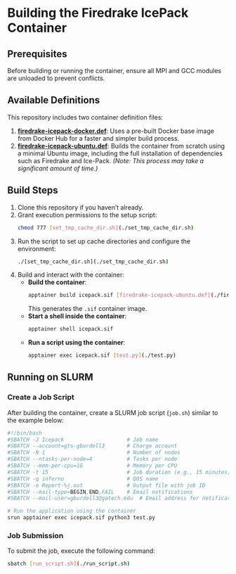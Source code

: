 # Building the Firedrake IcePack Container

## Prerequisites
Before building or running the container, ensure all MPI and GCC modules are unloaded to prevent conflicts.

## Available Definitions
This repository includes two container definition files:

1. **[firedrake-icepack-docker.def](./firedrake-icepack-docker.def)**: Uses a pre-built Docker base image from Docker Hub for a faster and simpler build process.
2. **[firedrake-icepack-ubuntu.def](./firedrake-icepack-ubuntu.def)**: Builds the container from scratch using a minimal Ubuntu image, including the full installation of dependencies such as Firedrake and Ice-Pack. *(Note: This process may take a significant amount of time.)*

## Build Steps
1. Clone this repository if you haven’t already.
2. Grant execution permissions to the setup script:
   ```bash
   chmod 777 [set_tmp_cache_dir.sh](./set_tmp_cache_dir.sh)
   ```
3. Run the script to set up cache directories and configure the environment:
   ```bash
   ./[set_tmp_cache_dir.sh](./set_tmp_cache_dir.sh)
   ```
4. Build and interact with the container:
   - **Build the container**:
     ```bash
     apptainer build icepack.sif [firedrake-icepack-ubuntu.def](./firedrake-icepack-ubuntu.def)
     ```
     This generates the `.sif` container image.
   - **Start a shell inside the container**:
     ```bash
     apptainer shell icepack.sif
     ```
   - **Run a script using the container**:
     ```bash
     apptainer exec icepack.sif [test.py](./test.py)
     ```

## Running on SLURM

### Create a Job Script
After building the container, create a SLURM job script (`job.sh`) similar to the example below:

```bash
#!/bin/bash
#SBATCH -J Icepack                    # Job name
#SBATCH --account=gts-gburdell3       # Charge account
#SBATCH -N 1                          # Number of nodes
#SBATCH --ntasks-per-node=4           # Tasks per node
#SBATCH --mem-per-cpu=1G              # Memory per CPU
#SBATCH -t 15                         # Job duration (e.g., 15 minutes)
#SBATCH -q inferno                    # QOS name
#SBATCH -o Report-%j.out              # Output file with job ID
#SBATCH --mail-type=BEGIN,END,FAIL    # Email notifications
#SBATCH --mail-user=gburdell3@gatech.edu  # Email address for notifications

# Run the application using the container
srun apptainer exec icepack.sif python3 test.py
```

### Job Submission
To submit the job, execute the following command:
```bash
sbatch [run_script.sh](./run_script.sh)
```
